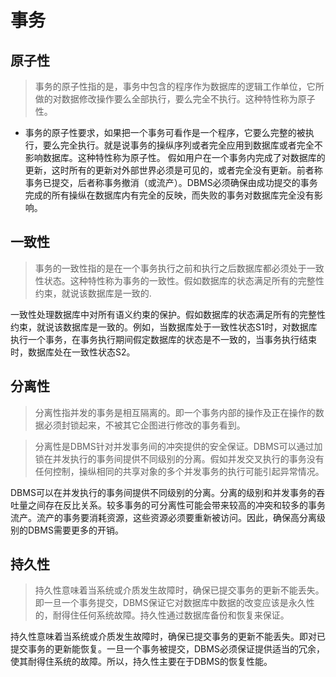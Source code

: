 # 事务

## 原子性
>事务的原子性指的是，事务中包含的程序作为数据库的逻辑工作单位，它所做的对数据修改操作要么全部执行，要么完全不执行。这种特性称为原子性。

+ 事务的原子性要求，如果把一个事务可看作是一个程序，它要么完整的被执行，要么完全执行。就是说事务的操纵序列或者完全应用到数据库或者完全不影响数据库。这种特性称为原子性。
假如用户在一个事务内完成了对数据库的更新，这时所有的更新对外部世界必须是可见的，或者完全没有更新。前者称事务已提交，后者称事务撤消（或流产）。DBMS必须确保由成功提交的事务完成的所有操纵在数据库内有完全的反映，而失败的事务对数据库完全没有影响。

## 一致性
>事务的一致性指的是在一个事务执行之前和执行之后数据库都必须处于一致性状态。这种特性称为事务的一致性。假如数据库的状态满足所有的完整性约束，就说该数据库是一致的.

一致性处理数据库中对所有语义约束的保护。假如数据库的状态满足所有的完整性约束，就说该数据库是一致的。例如，当数据库处于一致性状态S1时，对数据库执行一个事务，在事务执行期间假定数据库的状态是不一致的，当事务执行结束时，数据库处在一致性状态S2。

## 分离性
>分离性指并发的事务是相互隔离的。即一个事务内部的操作及正在操作的数据必须封锁起来，不被其它企图进行修改的事务看到。

>分离性是DBMS针对并发事务间的冲突提供的安全保证。DBMS可以通过加锁在并发执行的事务间提供不同级别的分离。假如并发交叉执行的事务没有任何控制，操纵相同的共享对象的多个并发事务的执行可能引起异常情况。

DBMS可以在并发执行的事务间提供不同级别的分离。分离的级别和并发事务的吞吐量之间存在反比关系。较多事务的可分离性可能会带来较高的冲突和较多的事务流产。流产的事务要消耗资源，这些资源必须要重新被访问。因此，确保高分离级别的DBMS需要更多的开销。

## 持久性
>持久性意味着当系统或介质发生故障时，确保已提交事务的更新不能丢失。即一旦一个事务提交，DBMS保证它对数据库中数据的改变应该是永久性的，耐得住任何系统故障。持久性通过数据库备份和恢复来保证。 

持久性意味着当系统或介质发生故障时，确保已提交事务的更新不能丢失。即对已提交事务的更新能恢复。一旦一个事务被提交，DBMS必须保证提供适当的冗余，使其耐得住系统的故障。所以，持久性主要在于DBMS的恢复性能。